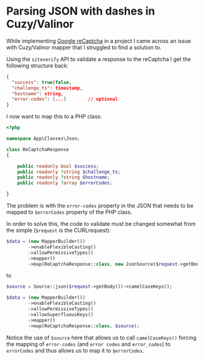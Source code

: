 # Parsing JSON with dashes in Cuzy/Valinor

While implementing [Google reCaptcha](https://developers.google.com/recaptcha/docs/verify) in a project I came across an issue with Cuzy/Valinor mapper that I struggled to find a solution to. 

Using the `siteverify` API to validate a response to the reCaptcha I get the following structure back:

```json
{
  "success": true|false,
  "challenge_ts": timestamp,
  "hostname": string,
  "error-codes": [...]        // optional
}
```

I now want to map this to a PHP class:

```php
<?php

namespace App\Classes\Json;

class ReCaptchaResponse
{

    public readonly bool $success;
    public readonly ?string $challenge_ts;
    public readonly ?string $hostname;
    public readonly ?array $errorCodes;

}
```

The problem is with the `error-codes` property in the JSON that needs to be mapped to `$errorCodes` property of the PHP class.

In order to solve this, the code to validate must be changed somewhat from the simple (`$request` is the CURLrequest):

```php
$data = (new MapperBuilder())
		->enableFlexibleCasting()
		->allowPermissiveTypes()
		->mapper()
		->map(ReCaptchaResponse::class, new JsonSource($request->getBody()));
```

to

```php
$source = Source::json($request->getBody())->camelCaseKeys();

$data = (new MapperBuilder())
		->enableFlexibleCasting()
		->allowPermissiveTypes()
		->allowSuperfluousKeys()
		->mapper()
		->map(ReCaptchaResponse::class, $source);
```

Notice the use of `$source` here that allows us to call `camelCaseKeys()` forcing the mapping of `error-codes` (and `error codes` and `error_codes`) to `errorCodes` and thus allows us to map it to `$errorCodes`.